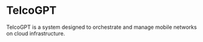 # TelcoGPT

TelcoGPT is a system designed to orchestrate and manage mobile networks on cloud infrastructure.
